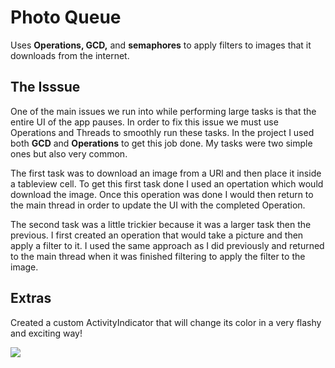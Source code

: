 
# Photo Queue

Uses **Operations, GCD,** and **semaphores** to apply filters to images that it downloads from the internet.

## The Isssue

One of the main issues we run into while performing large tasks is that the entire UI of the app pauses. In order to fix this issue we must use Operations and Threads to smoothly run these tasks. In the project I used both **GCD** and **Operations** to get this job done. My tasks were two simple ones but also very common. 

The first task was to download an image from a URl and then place it inside a tableview cell. To get this first task done I used an opertation which would download the image. Once this operation was done I would then return to the main thread in order to update the UI with the completed Operation. 

The second task was a little trickier because it was a larger task then the previous. I first created an operation that would take a picture and then apply a filter to it. I used the same approach as I did previously and returned to the main thread when it was finished filtering to apply the filter to the image.

## Extras

Created a custom ActivityIndicator that will change its color in a very flashy and exciting way!

![](https://lh3.googleusercontent.com/l4jeiPVIkd_jumIsibyM3Ab2N52JH9i98mMluqkSQtzhbijy6PyDrlnZIpONoOCnJo-u0YZkEx_T)
